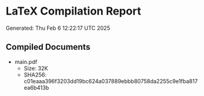 # LaTeX Compilation Report
Generated: Thu Feb  6 12:22:17 UTC 2025
## Compiled Documents
- main.pdf
  - Size: 32K
  - SHA256: c01eaaa396f3203dd19bc624a037889ebbb80758da2255c9e1fba817ea6b413b
